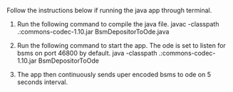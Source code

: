 Follow the instructions below if running the java app through terminal.

1. Run the following command to compile the java file.
javac -classpath .:commons-codec-1.10.jar BsmDepositorToOde.java 

2. Run the following command to start the app. The ode is set to listen for bsms on port 46800 by default.
java -classpath .:commons-codec-1.10.jar BsmDepositorToOde <odeIp> <OdePort> <SelfPort>

3. The app then continuously sends uper encoded bsms to ode on 5 seconds interval.

